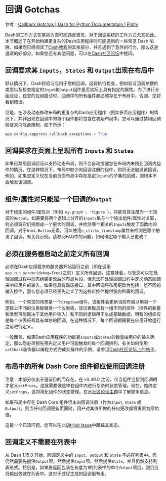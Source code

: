 # 回调 Gotchas

参考：[Callback Gotchas | Dash for Python Documentation | Plotly](https://dash.plotly.com/callback-gotchas)

Dash的工作方式在某些方面可能违反直觉。对于回调系统的工作方式尤其如此。本节概述了在开始构建更复杂的Dash应用程序时可能遇到的一些常见 Dash 陷阱。如果您已经阅读了[Dash教程](https://dash.plotly.com/)的其余部分，并且遇到了意外的行为，那么这是通读的好部分。如果您还有其他问题，可以在[Dash社区论坛](https://community.plotly.com/c/dash)中提问。

## 回调要求其 `Inputs`，`States` 和 `Output`出现在布局中

默认情况下，Dash将验证应用于您的回调，这将执行检查，例如验证回调参数的类型以及检查指定的`Input`和`Output`组件是否实际上具有指定的属性。为了进行全面验证，在您的应用启动时，回调中的所有组件都必须存在于布局中，否则，您将看到错误。

但是，在涉及动态修改布局的更复杂的Dash应用程序（例如多页应用程序）的情况下，并非出现在回调中的每个组件都将包含在初始布局中。您可以通过禁用回调验证来消除此限制，如下所示：

```python
app.config.suppress_callback_exceptions = True
```

## 回调要求在页面上呈现所有 `Inputs` 和 `States`

如果已禁用回调验证以支持动态布局，则不会自动提醒您在布局内未找到回调内组件的情况。在这种情况下，布局中缺少向回调注册的组件，则将无法触发该回调。例如，如果您定义仅在当前页面布局中存在指定`Inputs`的子集的回调，则根本不会触发该回调。

## 组件/属性对只能是一个回调的`Output`

对于给定的组件/属性对（例如`'my-graph'`，`'figure'`），只能将其注册为一个回调的`Output`。如果要将两个逻辑上分开的`Inputs`集与一个输出组件/属性对关联，则必须将它们捆绑成一个更大的回调，并检测哪个相关的`Inputs`触发了函数内的回调。对于`html.Button`元素，可以使用`n_clicks_timestamp`属性来检测是哪个触发了回调。有关此示例，请参阅FAQ中的问题，如何确定哪个输入已更改？

## 必须在服务器启动之前定义所有回调

必须在Dash应用程序的服务器开始运行之前（即在调用`app.run_server(debug=True)`之前）定义所有回调。这意味着，尽管您可以在处理回调过程中动态组装更改后的布局片段，但无法在处理回调过程中定义动态回调来响应用户的输入。如果您具有动态接口，其中回调将布局更改为包括一组不同的输入控件，那么您必须已经预先定义了为这些新控件提供服务所需的回调。

例如，一个常见的场景是一个`Dropdown`组件，该组件会更新当前布局以用另一个逻辑上不同的仪表板替换一个仪表板，该仪表板具有一组不同的控件（控件的数量和类型可能取决于其他用户输入）和不同的逻辑用于生成基础数据。明智的组织应是每个仪表板都具有单独的回调。在这种情况下，每个回调都需要在应用开始运行之前进行定义。

一般而言，如果Dash应用程序的功能是`Inputs`或`States`的数量由用户的输入确定，那么您必须预先预先定义用户可能触发的每个回调排列。有关如何使用`callback`装饰器以编程方式完成此操作的示例，请参见[Dash社区论坛上的帖子](https://community.plotly.com/t/callback-for-dynamically-created-graph/5511)。

## 布局中的所有 Dash Core 组件都应使用回调注册

注意：本部分仅出于遗留目的而存在。在 v0.40.0 之前，仅当组件连接到回调时才定义`setProps`。这就需要像这样在组件内进行复杂的状态管理。现在，始终定义`setProps`，这将简化组件的状态管理。在此[社区论坛主题](https://community.plotly.com/t/callbacks-clearing-all-unconnected-core-components-values/7631)中了解更多信息。

如果布局中存在 Dash Core 组件但未向回调注册（作为`Input`, `State` 或`Output`），则当任何回调更新页面时，用户对其值所做的任何更改都将重置为原始值。

这是一个已知问题，您可以在此[GitHub Issue](https://github.com/plotly/dash-renderer/issues/40)中跟踪其状态。

## 回调定义不需要在列表中

从 Dash 1.15.0 开始，回调定义中的 `Input`，`Output` 和 `State` 不必在列表中。您仍然需要先提供`Output`项，然后提供`Input`项，然后提供`State`，并且仍然支持列表形式。特别是，如果要返回包装在长度为1的列表中的单个`Output`项目，则仍应将输出包装在列表中。这对于过程生成的回调很有用。
